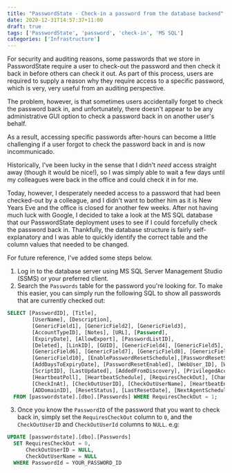 ```yaml
---
title: "PasswordState - Check-in a password from the database backend"
date: 2020-12-31T14:57:37+11:00
draft: true
tags: ['PasswordState', 'password', 'check-in', 'MS SQL']
categories: ['Infrastructure']
---
```


For security and auditing reasons, some passwords that we store in PasswordState require a user to check-out the password and then check it back in before others can check it out. As part of this process, users are required to supply a reason why they require access to a specific password, which is very, very useful from an auditing perspective.

The problem, however, is that sometimes users accidentally forget to check the password back in, and unfortunately, there doesn't appear to be any administrative GUI option to check a password back in on another user's behalf.

As a result, accessing specific passwords after-hours can become a little challenging if a user forgot to check the password back in and is now incommunicado.

Historically, I've been lucky in the sense that I didn't _need_ access straight away (though it would be nice!), so I was simply able to wait a few days until my colleagues were back in the office and could check it in for me.

Today, however, I desperately needed access to a password that had been checked-out by a colleague, and I didn't want to bother him as it is New Years Eve and the office is closed for another few weeks. After not having much luck with Google, I decided to take a look at the MS SQL database that our PasswordState deployment uses to see if I could forcefully check the password back in. Thankfully, the database structure is fairly self-explanatory and I was able to quickly identify the correct table and the column values that needed to be changed.

For future reference, I've added some steps below.

1. Log in to the database server using MS SQL Server Management Studio (SSMS) or your preferred client.
2. Search the `Passwords` table for the password you're looking for. To make this easier, you can simply run the following SQL to show all passwords that are currently checked out:
```sql
SELECT [PasswordID], [Title], 
        [UserName], [Description], 
        [GenericField1], [GenericField2], [GenericField3],
        [AccountTypeID], [Notes], [URL], [Password], 
        [ExpiryDate], [AllowExport], [PasswordListID], 
        [Deleted], [LinkID], [GUID], [GenericField4], [GenericField5], 
        [GenericField6], [GenericField7], [GenericField8], [GenericField9], 
        [GenericField10], [EnablePasswordResetSchedule],[PasswordResetSchedule], 
        [AddDaysToExpiryDate], [PasswordResetEnabled], [WebUser_ID], [WebPassword_ID], 
        [ScriptID], [LastUpdated], [AddedFromDiscovery], [PrivilegedAccountID], [HeartbeatStatus],
        [HeartbeatPoll], [HeartbeatSchedule], [RequiresCheckOut], [ChangeOnCheckin], [CheckInSchedule], 
        [CheckInAt], [CheckOutUserID], [CheckOutUserName], [HeartbeatEnabled], [ValidationScriptID], [HostID], 
        [ADDomainID], [ResetStatus], [LastResetDate], [NextAgentSchedule], [ValidatewithPrivAccount], [OTPUri], [FavIcon]
  FROM [passwordstate].[dbo].[Passwords] WHERE RequiresCheckOut = 1;
```
3. Once you know the `PasswordID` of the password that you want to check back in, simply set the `RequiresCheckOut` column to `0`, and the `CheckOutUserID` and `CheckOutUserId` columns to `NULL`. e.g:
```sql
UPDATE [passwordstate].[dbo].[Passwords] 
  SET RequiresCheckOut = 0,
      CheckOutUserID = NULL,
	  CheckOutUserName = NULL
  WHERE PasswordId = YOUR_PASSWORD_ID
```